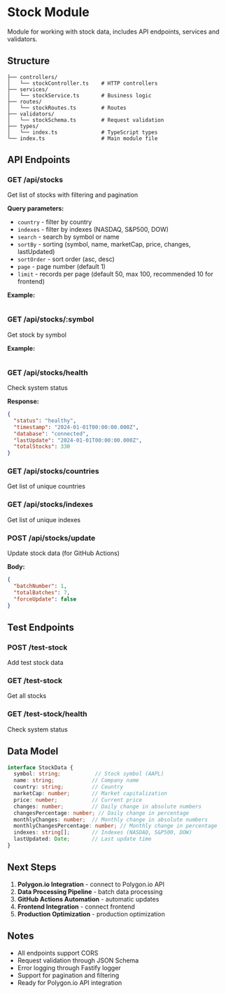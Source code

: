 # Stock Module

Module for working with stock data, includes API endpoints, services and validators.

## Structure

```stock/
├── controllers/
│   └── stockController.ts    # HTTP controllers
├── services/
│   └── stockService.ts       # Business logic
├── routes/
│   └── stockRoutes.ts        # Routes
├── validators/
│   └── stockSchema.ts        # Request validation
├── types/
│   └── index.ts              # TypeScript types
└── index.ts                  # Main module file
```

## API Endpoints

### GET /api/stocks

Get list of stocks with filtering and pagination

**Query parameters:**

- `country` - filter by country
- `indexes` - filter by indexes (NASDAQ, S&P500, DOW)
- `search` - search by symbol or name
- `sortBy` - sorting (symbol, name, marketCap, price, changes, lastUpdated)
- `sortOrder` - sort order (asc, desc)
- `page` - page number (default 1)
- `limit` - records per page (default 50, max 100, recommended 10 for frontend)

**Example:**

```GET /api/stocks?country=USA&indexes=NASDAQ&search=AAPL&sortBy=marketCap&sortOrder=desc&page=1&limit=20
```

### GET /api/stocks/:symbol

Get stock by symbol

**Example:**

```GET /api/stocks/AAPL
```

### GET /api/stocks/health

Check system status

**Response:**

```json
{
  "status": "healthy",
  "timestamp": "2024-01-01T00:00:00.000Z",
  "database": "connected",
  "lastUpdate": "2024-01-01T00:00:00.000Z",
  "totalStocks": 330
}
```

### GET /api/stocks/countries

Get list of unique countries

### GET /api/stocks/indexes

Get list of unique indexes

### POST /api/stocks/update

Update stock data (for GitHub Actions)

**Body:**

```json
{
  "batchNumber": 1,
  "totalBatches": 7,
  "forceUpdate": false
}
```

## Test Endpoints

### POST /test-stock

Add test stock data

### GET /test-stock

Get all stocks

### GET /test-stock/health

Check system status

## Data Model

```typescript
interface StockData {
  symbol: string;           // Stock symbol (AAPL)
  name: string;            // Company name
  country: string;         // Country
  marketCap: number;       // Market capitalization
  price: number;           // Current price
  changes: number;         // Daily change in absolute numbers
  changesPercentage: number; // Daily change in percentage
  monthlyChanges: number;  // Monthly change in absolute numbers
  monthlyChangesPercentage: number; // Monthly change in percentage
  indexes: string[];       // Indexes (NASDAQ, S&P500, DOW)
  lastUpdated: Date;       // Last update time
}
```

## Next Steps

1. **Polygon.io Integration** - connect to Polygon.io API
2. **Data Processing Pipeline** - batch data processing
3. **GitHub Actions Automation** - automatic updates
4. **Frontend Integration** - connect frontend
5. **Production Optimization** - production optimization

## Notes

- All endpoints support CORS
- Request validation through JSON Schema
- Error logging through Fastify logger
- Support for pagination and filtering
- Ready for Polygon.io API integration
